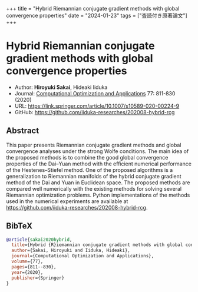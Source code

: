+++
title = "Hybrid Riemannian conjugate gradient methods with global convergence properties"
date = "2024-01-23"
tags = ["査読付き原著論文"]
+++

# Hybrid Riemannian conjugate gradient methods with global convergence properties
- Author: **Hiroyuki Sakai**, Hideaki Iiduka
- Journal: [Computational Optimization and Applications](https://link.springer.com/journal/10589) 77: 811-830 (2020)
- URL: https://link.springer.com/article/10.1007/s10589-020-00224-9
- GitHub: https://github.com/iiduka-researches/202008-hybrid-rcg

## Abstract
This paper presents Riemannian conjugate gradient methods and global convergence analyses under the strong Wolfe conditions. The main idea of the proposed methods is to combine the good global convergence properties of the Dai–Yuan method with the efficient numerical performance of the Hestenes–Stiefel method. One of the proposed algorithms is a generalization to Riemannian manifolds of the hybrid conjugate gradient method of the Dai and Yuan in Euclidean space. The proposed methods are compared well numerically with the existing methods for solving several Riemannian optimization problems. Python implementations of the methods used in the numerical experiments are available at https://github.com/iiduka-researches/202008-hybrid-rcg.

## BibTeX
```bibtex
@article{sakai2020hybrid,
  title={Hybrid {R}iemannian conjugate gradient methods with global convergence properties},
  author={Sakai, Hiroyuki and Iiduka, Hideaki},
  journal={Computational Optimization and Applications},
  volume={77},
  pages={811--830},
  year={2020},
  publisher={Springer}
}
```